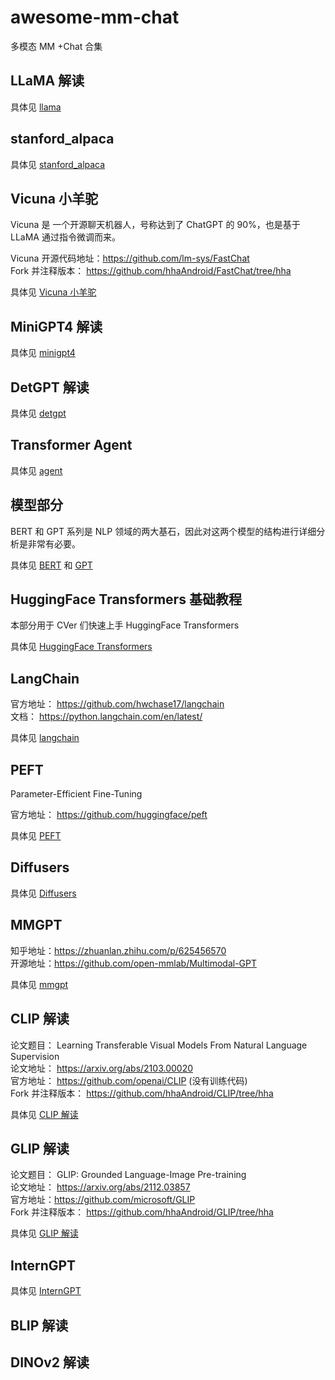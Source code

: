 # awesome-mm-chat
多模态 MM +Chat 合集

## LLaMA 解读

具体见 [llama](LLaMA.md)

## stanford_alpaca

具体见 [stanford_alpaca](stanford_alpaca.md)

## Vicuna 小羊驼
Vicuna 是 一个开源聊天机器人，号称达到了 ChatGPT 的 90%，也是基于 LLaMA 通过指令微调而来。

Vicuna 开源代码地址：https://github.com/lm-sys/FastChat    
Fork 并注释版本： https://github.com/hhaAndroid/FastChat/tree/hha    

具体见 [Vicuna 小羊驼](vicuna.md)


## MiniGPT4 解读

具体见 [minigpt4](minigpt4.md)

## DetGPT 解读

具体见 [detgpt](detgpt.md)  

## Transformer Agent

具体见 [agent](transformer_agent.md)


## 模型部分

BERT 和 GPT 系列是 NLP 领域的两大基石，因此对这两个模型的结构进行详细分析是非常有必要。

具体见 [BERT](BERT.md) 和 [GPT](GPT.md)

## HuggingFace Transformers 基础教程
本部分用于 CVer 们快速上手 HuggingFace Transformers

具体见 [HuggingFace Transformers](hf_transformer/README.md)

## LangChain 

官方地址： https://github.com/hwchase17/langchain  
文档： https://python.langchain.com/en/latest/  

具体见 [langchain](langchain/langchain.md)

## PEFT

Parameter-Efficient Fine-Tuning

官方地址： https://github.com/huggingface/peft  

具体见 [PEFT](peft.md)

## Diffusers

具体见 [Diffusers](diffusers.md)

## MMGPT

知乎地址：https://zhuanlan.zhihu.com/p/625456570  
开源地址：https://github.com/open-mmlab/Multimodal-GPT  

具体见 [mmgpt](mmgpt.md)

## CLIP 解读

论文题目： Learning Transferable Visual Models From Natural Language Supervision  
论文地址： https://arxiv.org/abs/2103.00020    
官方地址： https://github.com/openai/CLIP (没有训练代码)     
Fork 并注释版本： https://github.com/hhaAndroid/CLIP/tree/hha   

具体见 [CLIP 解读](CLIP.md)

## GLIP 解读

论文题目： GLIP: Grounded Language-Image Pre-training  
论文地址： https://arxiv.org/abs/2112.03857  
官方地址：https://github.com/microsoft/GLIP   
Fork 并注释版本： https://github.com/hhaAndroid/GLIP/tree/hha   

具体见 [GLIP 解读](GLIP.md)

## InternGPT 

具体见 [InternGPT](InternGPT.md)

## BLIP 解读

## DINOv2 解读
